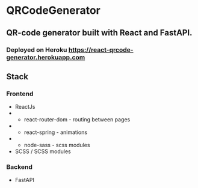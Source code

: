 # QRCodeGenerator
## QR-code generator built with React and FastAPI.

### Deployed on Heroku https://react-qrcode-generator.herokuapp.com

## Stack

### Frontend
* ReactJs
* * react-router-dom - routing between pages
* * react-spring - animations
* * node-sass - scss modules
* SCSS / SCSS modules 

### Backend
* FastAPI

